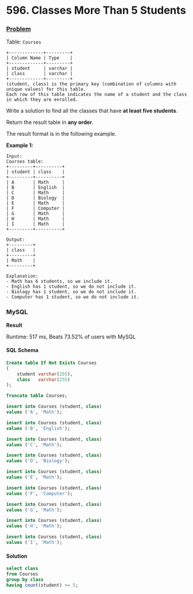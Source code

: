 # 596. Classes More Than 5 Students

### [Problem](https://leetcode.com/problems/classes-more-than-5-students/description/)

Table: `Courses`

```
+-------------+---------+
| Column Name | Type    |
+-------------+---------+
| student     | varchar |
| class       | varchar |
+-------------+---------+
(student, class) is the primary key (combination of columns with unique values) for this table.
Each row of this table indicates the name of a student and the class in which they are enrolled.
```

Write a solution to find all the classes that have **at least five students**.

Return the result table in **any order**.

The result format is in the following example.

**Example 1:**

```
Input:
Courses table:
+---------+----------+
| student | class    |
+---------+----------+
| A       | Math     |
| B       | English  |
| C       | Math     |
| D       | Biology  |
| E       | Math     |
| F       | Computer |
| G       | Math     |
| H       | Math     |
| I       | Math     |
+---------+----------+

Output:
+---------+
| class   |
+---------+
| Math    |
+---------+

Explanation:
- Math has 6 students, so we include it.
- English has 1 student, so we do not include it.
- Biology has 1 student, so we do not include it.
- Computer has 1 student, so we do not include it.
```

### MySQL

**Result**

Runtime: 517 ms, Beats 73.52% of users with MySQL

#### SQL Schema

```sql
Create table If Not Exists Courses
(
    student varchar(255),
    class   varchar(255)
);

Truncate table Courses;

insert into Courses (student, class)
values ('A', 'Math');

insert into Courses (student, class)
values ('B', 'English');

insert into Courses (student, class)
values ('C', 'Math');

insert into Courses (student, class)
values ('D', 'Biology');

insert into Courses (student, class)
values ('E', 'Math');

insert into Courses (student, class)
values ('F', 'Computer');

insert into Courses (student, class)
values ('G', 'Math');

insert into Courses (student, class)
values ('H', 'Math');

insert into Courses (student, class)
values ('I', 'Math');
```

#### Solution

```sql
select class
from Courses
group by class
having count(student) >= 5;
```
